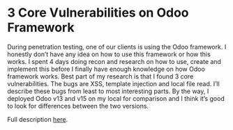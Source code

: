 # 3 Core Vulnerabilities on Odoo Framework
During penetration testing, one of our clients is using the Odoo framework. I honestly don’t have any idea on how to use this framework or how this works. I spent 4 days doing recon and research on how to use, create and implement this before I finally have enough knowledge on how Odoo framework works. 
Best part of my research is that I found 3 core vulnerabilities. The bugs are XSS, template injection and local file read. I’ll describe these bugs from least to most interesting parts.
By the way, I deployed Odoo v13 and v15 on my local for comparison and I think it’s good to look for differences between the two versions.


Full description [here](https://docs.google.com/document/d/1bGONs7wNBLcxnXDcOPhGdNpX-FJZ_lWeppwQk_vWztI/edit?usp=sharing).
